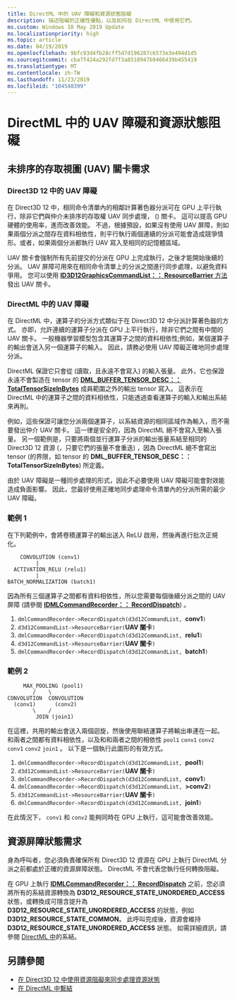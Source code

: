 ```yaml
---
title: DirectML 中的 UAV 障礙和資源狀態阻礙
description: 描述阻礙的正確性優點，以及如何在 DirectML 中使用它們。
ms.custom: Windows 10 May 2019 Update
ms.localizationpriority: high
ms.topic: article
ms.date: 04/19/2019
ms.openlocfilehash: 9bfc93d4fb28cff5d7d196287c6573e3e494d1d5
ms.sourcegitcommit: cba7f424a292fd7f3a8518947b9466439b455419
ms.translationtype: MT
ms.contentlocale: zh-TW
ms.lasthandoff: 11/23/2019
ms.locfileid: "104548399"
---
```

# <a name="uav-barriers-and-resource-state-barriers-in-directml"></a>DirectML 中的 UAV 障礙和資源狀態阻礙

## <a name="unordered-access-view-uav-barrier-requirements"></a>未排序的存取視圖 (UAV) 關卡需求

### <a name="uav-barriers-in-direct3d-12"></a>Direct3D 12 中的 UAV 障礙

在 Direct3D 12 中，相同命令清單內的相鄰計算著色器分派可在 GPU 上平行執行，除非它們與仲介未排序的存取權 UAV 同步處理， () 關卡。 這可以提高 GPU 硬體的使用率，進而改善效能。 不過，根據預設，如果沒有使用 UAV 屏障，則如果兩個分派之間存在資料相依性，則平行執行兩個連續的分派可能會造成競爭情形。或者，如果兩個分派都執行 UAV 寫入至相同的記憶體區域。

UAV 關卡會強制所有先前提交的分派在 GPU 上完成執行，之後才能開始後續的分派。 UAV 屏障可用來在相同命令清單上的分派之間進行同步處理，以避免資料爭用。 您可以使用 [ **ID3D12GraphicsCommandList：： ResourceBarrier** 方法](/windows/desktop/api/d3d12/nf-d3d12-id3d12graphicscommandlist-resourcebarrier)發出 UAV 關卡。

### <a name="uav-barriers-in-directml"></a>DirectML 中的 UAV 障礙

在 DirectML 中，運算子的分派方式類似于在 Direct3D 12 中分派計算著色器的方式。 亦即，允許連續的運算子分派在 GPU 上平行執行，除非它們之間有中間的 UAV 關卡。 一般機器學習模型包含其運算子之間的資料相依性;例如，某個運算子的輸出會送入另一個運算子的輸入。 因此，請務必使用 UAV 障礙正確地同步處理分派。

DirectML 保證它只會從 (讀取，且永遠不會寫入) 的輸入張量。 此外，它也保證永遠不會製造在 tensor 的 [**DML_BUFFER_TENSOR_DESC：： TotalTensorSizeInBytes**](/windows/desktop/api/directml/ns-directml-dml_buffer_tensor_desc) 成員範圍之外的輸出 tensor 寫入。 這表示在 DirectML 中的運算子之間的資料相依性，只能透過查看運算子的輸入和輸出系結來再則。

例如，這些保證可讓您分派兩個運算子，以系結資源的相同區域作為輸入，而不需要發出仲介 UAV 關卡。 這一律是安全的，因為 DirectML 絕不會寫入至輸入張量。 另一個範例是，只要將兩個並行運算子分派的輸出張量系結至相同的 Direct3D 12 資源 (，只要它們的張量不會重迭) ，因為 DirectML 絕不會寫出 tensor (的界限，如 tensor 的 **DML_BUFFER_TENSOR_DESC：： TotalTensorSizeInBytes**) 所定義。

由於 UAV 障礙是一種同步處理的形式，因此不必要使用 UAV 障礙可能會對效能造成負面影響。 因此，您最好使用正確地同步處理命令清單內的分派所需的最少 UAV 障礙。

### <a name="example-1"></a>範例 1

在下列範例中，會將卷積運算子的輸出送入 ReLU 啟用，然後再進行批次正規化。

```console
    CONVOLUTION (conv1)
         |
  ACTIVATION_RELU (relu1)
         |
BATCH_NORMALIZATION (batch1)
```

因為所有三個運算子之間都有資料相依性，所以您需要每個後續分派之間的 UAV 屏障 (請參閱 [**IDMLCommandRecorder：： RecordDispatch**](/windows/desktop/api/directml/nf-directml-idmlcommandrecorder-recorddispatch)) 。

1. `dmlCommandRecorder->RecordDispatch(d3d12CommandList, `**conv1**`)`
2. `d3d12CommandList->ResourceBarrier(`**UAV 關卡**`)`
3. `dmlCommandRecorder->RecordDispatch(d3d12CommandList, `**relu1**`)`
4. `d3d12CommandList->ResourceBarrier(`**UAV 關卡**`)`
5. `dmlCommandRecorder->RecordDispatch(d3d12CommandList, `**batch1**`)`

### <a name="example-2"></a>範例 2

```console
     MAX_POOLING (pool1)
        /    \
CONVOLUTION  CONVOLUTION
  (conv1)      (conv2)
        \    /
         JOIN (join1)
```

在這裡，共用的輸出會送入兩個迴旋，然後使用聯結運算子將輸出串連在一起。 和兩者之間都有資料相依性，以及和和兩者之間的相依性 `pool1` `conv1` `conv2` `conv1` `conv2` `join1` 。 以下是一個執行此圖形的有效方式。

1. `dmlCommandRecorder->RecordDispatch(d3d12CommandList, `**pool1**`)`
2. `d3d12CommandList->ResourceBarrier(`**UAV 關卡**`)`
3. `dmlCommandRecorder->RecordDispatch(d3d12CommandList, `**conv1**`)`
4. `dmlCommandRecorder->RecordDispatch(d3d12CommandList, `**>conv2**`)`
5. `d3d12CommandList->ResourceBarrier(`**UAV 關卡**`)`
6. `dmlCommandRecorder->RecordDispatch(d3d12CommandList, `**join1**`)`

在此情況下， `conv1` 和 `conv2` 能夠同時在 GPU 上執行，這可能會改善效能。

## <a name="resource-barrier-state-requirements"></a>資源屏障狀態需求

身為呼叫者，您必須負責確保所有 Direct3D 12 資源在 GPU 上執行 DirectML 分派之前都處於正確的資源屏障狀態。 DirectML 不會代表您執行任何轉換阻礙。

在 GPU 上執行 [**IDMLCommandRecorder：： RecordDispatch**](/windows/desktop/api/directml/nf-directml-idmlcommandrecorder-recorddispatch) 之前，您必須將所有的系結資源轉換為 **D3D12_RESOURCE_STATE_UNORDERED_ACCESS** 狀態，或轉換成可隱含提升為 **D3D12_RESOURCE_STATE_UNORDERED_ACCESS** 的狀態，例如 **D3D12_RESOURCE_STATE_COMMON**。 此呼叫完成後，資源會維持 **D3D12_RESOURCE_STATE_UNORDERED_ACCESS** 狀態。 如需詳細資訊，請參閱 [DirectML 中](dml-binding.md)的系結。

## <a name="see-also"></a>另請參閱

* [在 Direct3D 12 中使用資源阻礙來同步處理資源狀態](/windows/desktop/direct3d12/using-resource-barriers-to-synchronize-resource-states-in-direct3d-12)
* [在 DirectML 中繫結](dml-binding.md)
